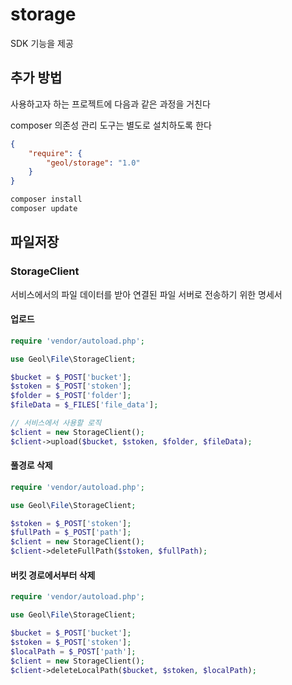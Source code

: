 # storage

SDK 기능을 제공

## 추가 방법

사용하고자 하는 프로젝트에 다음과 같은 과정을 거친다

composer 의존성 관리 도구는 별도로 설치하도록 한다

```json
{
    "require": {
        "geol/storage": "1.0"
    }
}
```

```php
composer install
composer update
```

## 파일저장
### StorageClient

서비스에서의 파일 데이터를 받아 연결된 파일 서버로 전송하기 위한 명세서

#### 업로드
```php
require 'vendor/autoload.php';

use Geol\File\StorageClient;

$bucket = $_POST['bucket'];
$stoken = $_POST['stoken'];
$folder = $_POST['folder'];
$fileData = $_FILES['file_data'];

// 서비스에서 사용할 로직
$client = new StorageClient();
$client->upload($bucket, $stoken, $folder, $fileData);
```

#### 풀경로 삭제
```php
require 'vendor/autoload.php';

use Geol\File\StorageClient;

$stoken = $_POST['stoken'];
$fullPath = $_POST['path'];
$client = new StorageClient();
$client->deleteFullPath($stoken, $fullPath);
```

#### 버킷 경로에서부터 삭제
```php
require 'vendor/autoload.php';

use Geol\File\StorageClient;

$bucket = $_POST['bucket'];
$stoken = $_POST['stoken'];
$localPath = $_POST['path'];
$client = new StorageClient();
$client->deleteLocalPath($bucket, $stoken, $localPath);
```